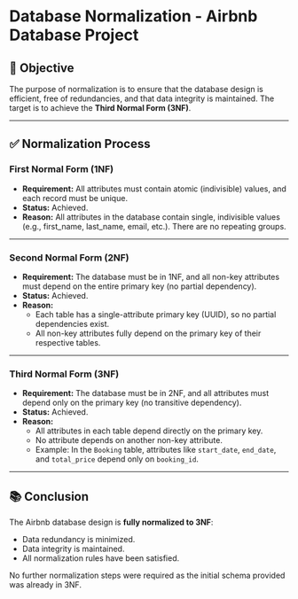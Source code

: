 # Database Normalization - Airbnb Database Project

## 🎯 Objective
The purpose of normalization is to ensure that the database design is efficient, free of redundancies, and that data integrity is maintained. The target is to achieve the **Third Normal Form (3NF)**.

---

## ✅ Normalization Process

### First Normal Form (1NF)
- **Requirement:** All attributes must contain atomic (indivisible) values, and each record must be unique.
- **Status:** Achieved.
- **Reason:** All attributes in the database contain single, indivisible values (e.g., first_name, last_name, email, etc.). There are no repeating groups.

---

### Second Normal Form (2NF)
- **Requirement:** The database must be in 1NF, and all non-key attributes must depend on the entire primary key (no partial dependency).
- **Status:** Achieved.
- **Reason:** 
   - Each table has a single-attribute primary key (UUID), so no partial dependencies exist.
   - All non-key attributes fully depend on the primary key of their respective tables.

---

### Third Normal Form (3NF)
- **Requirement:** The database must be in 2NF, and all attributes must depend only on the primary key (no transitive dependency).
- **Status:** Achieved.
- **Reason:** 
   - All attributes in each table depend directly on the primary key.
   - No attribute depends on another non-key attribute.
   - Example: In the `Booking` table, attributes like `start_date`, `end_date`, and `total_price` depend only on `booking_id`.

---

## 📚 Conclusion
The Airbnb database design is **fully normalized to 3NF**:
- Data redundancy is minimized.
- Data integrity is maintained.
- All normalization rules have been satisfied.

No further normalization steps were required as the initial schema provided was already in 3NF.

